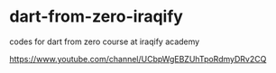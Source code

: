 # dart-from-zero-iraqify
codes for dart from zero course at iraqify academy

https://www.youtube.com/channel/UCbpWgEBZUhTpoRdmyDRv2CQ
